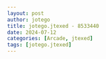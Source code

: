 ```yaml
---
layout: post
author: jotego
title: jotego.jtexed - 8533440
date: 2024-07-12
categories: [Arcade, jtexed]
tags: [jotego.jtexed]
---
```


